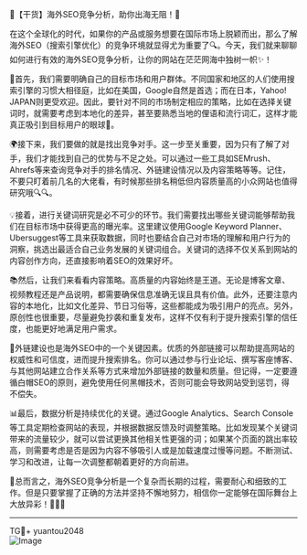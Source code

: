 🌟【干货】海外SEO竞争分析，助你出海无阻！🚀

在这个全球化的时代，如果你的产品或服务想要在国际市场上脱颖而出，那么了解海外SEO（搜索引擎优化）的竞争环境就显得尤为重要了🔍。今天，我们就来聊聊如何进行有效的海外SEO竞争分析，让你的网站在茫茫网海中独树一帜✨！

🌈首先，我们需要明确自己的目标市场和用户群体。不同国家和地区的人们使用搜索引擎的习惯大相径庭，比如在美国，Google自然是首选；而在日本，Yahoo! JAPAN则更受欢迎。因此，要针对不同的市场制定相应的策略，比如在选择关键词时，就需要考虑到本地化的差异，甚至要熟悉当地的俚语和流行词汇，这样才能真正吸引到目标用户的眼球👀。

🌍接下来，我们要做的就是找出竞争对手。这一步至关重要，因为只有了解了对手，我们才能找到自己的优势与不足之处。可以通过一些工具如SEMrush、Ahrefs等来查询竞争对手的排名情况、外链建设情况以及内容策略等等。记住，不要只盯着前几名的大佬看，有时候那些排名稍低但内容质量高的小众网站也值得研究哦🔍🔍。

💡接着，进行关键词研究是必不可少的环节。我们需要找出哪些关键词能够帮助我们在目标市场中获得更高的曝光率。这里建议使用Google Keyword Planner、Ubersuggest等工具来获取数据，同时也要结合自己对市场的理解和用户行为的洞察，挑选出最适合自己业务发展的关键词组合。关键词的选择不仅关系到网站的内容创作方向，还直接影响着SEO的效果好坏。

📚然后，让我们来看看内容策略。高质量的内容始终是王道。无论是博客文章、视频教程还是产品说明，都需要确保信息准确无误且具有价值。此外，还要注意内容的本地化，比如文化差异、节日习俗等，这些都能成为吸引用户的亮点。另外，原创性也很重要，尽量避免抄袭和重复发布，这样不仅有利于提升搜索引擎的信任度，也能更好地满足用户需求。

🔗外链建设也是海外SEO中的一个关键因素。优质的外部链接可以帮助提高网站的权威性和可信度，进而提升搜索排名。你可以通过参与行业论坛、撰写客座博客、与其他网站建立合作关系等方式来增加外部链接的数量和质量。但记得，一定要遵循白帽SEO的原则，避免使用任何黑帽技术，否则可能会导致网站受到惩罚，得不偿失。

📊最后，数据分析是持续优化的关键。通过Google Analytics、Search Console等工具定期检查网站的表现，并根据数据反馈及时调整策略。比如发现某个关键词带来的流量较少，就可以尝试更换其他相关性更强的词；如果某个页面的跳出率较高，则需要考虑是否是因为内容不够吸引人或是加载速度过慢等问题。不断测试、学习和改进，让每一次调整都朝着更好的方向前进。

🎯总而言之，海外SEO竞争分析是一个复杂而长期的过程，需要耐心和细致的工作。但是只要掌握了正确的方法并坚持不懈地努力，相信你一定能够在国际舞台上大放异彩！🚀🚀🚀

---

TG💪+ yuantou2048  
![Image](https://github.com/user-attachments/assets/42a5a4a5-fea9-4a1d-8aa0-73e57e430cca)